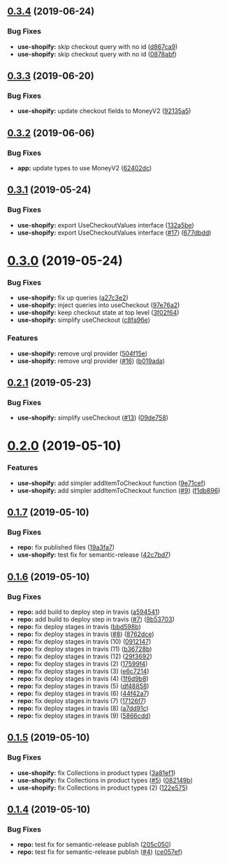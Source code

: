 ## [0.3.4](https://github.com/good-idea/use-shopify/compare/v0.3.3...v0.3.4) (2019-06-24)


### Bug Fixes

* **use-shopify:** skip checkout query with no id ([d867ca9](https://github.com/good-idea/use-shopify/commit/d867ca9))
* **use-shopify:** skip checkout query with no id ([0878abf](https://github.com/good-idea/use-shopify/commit/0878abf))

## [0.3.3](https://github.com/good-idea/use-shopify/compare/v0.3.2...v0.3.3) (2019-06-20)


### Bug Fixes

* **use-shopify:** update checkout fields to MoneyV2 ([92135a5](https://github.com/good-idea/use-shopify/commit/92135a5))

## [0.3.2](https://github.com/good-idea/use-shopify/compare/v0.3.1...v0.3.2) (2019-06-06)


### Bug Fixes

* **app:** update types to use MoneyV2 ([62402dc](https://github.com/good-idea/use-shopify/commit/62402dc))

## [0.3.1](https://github.com/good-idea/use-shopify/compare/v0.3.0...v0.3.1) (2019-05-24)


### Bug Fixes

* **use-shopify:** export UseCheckoutValues interface ([132a5be](https://github.com/good-idea/use-shopify/commit/132a5be))
* **use-shopify:** export UseCheckoutValues interface ([#17](https://github.com/good-idea/use-shopify/issues/17)) ([677dbdd](https://github.com/good-idea/use-shopify/commit/677dbdd))

# [0.3.0](https://github.com/good-idea/use-shopify/compare/v0.2.1...v0.3.0) (2019-05-24)


### Bug Fixes

* **use-shopify:** fix up queries ([a27c3e2](https://github.com/good-idea/use-shopify/commit/a27c3e2))
* **use-shopify:** inject queries into useCheckout ([97e76a2](https://github.com/good-idea/use-shopify/commit/97e76a2))
* **use-shopify:** keep checkout state at top level ([3f02f64](https://github.com/good-idea/use-shopify/commit/3f02f64))
* **use-shopify:** simplify useCheckout ([c8fa96e](https://github.com/good-idea/use-shopify/commit/c8fa96e))


### Features

* **use-shopify:** remove urql provider ([504f15e](https://github.com/good-idea/use-shopify/commit/504f15e))
* **use-shopify:** remove urql provider ([#16](https://github.com/good-idea/use-shopify/issues/16)) ([b019ada](https://github.com/good-idea/use-shopify/commit/b019ada))

## [0.2.1](https://github.com/good-idea/use-shopify/compare/v0.2.0...v0.2.1) (2019-05-23)


### Bug Fixes

* **use-shopify:** simplify useCheckout ([#13](https://github.com/good-idea/use-shopify/issues/13)) ([09de758](https://github.com/good-idea/use-shopify/commit/09de758))

# [0.2.0](https://github.com/good-idea/use-shopify/compare/v0.1.7...v0.2.0) (2019-05-10)


### Features

* **use-shopify:** add simpler addItemToCheckout function ([9e71cef](https://github.com/good-idea/use-shopify/commit/9e71cef))
* **use-shopify:** add simpler addItemToCheckout function ([#9](https://github.com/good-idea/use-shopify/issues/9)) ([f1db896](https://github.com/good-idea/use-shopify/commit/f1db896))

## [0.1.7](https://github.com/good-idea/use-shopify/compare/v0.1.6...v0.1.7) (2019-05-10)


### Bug Fixes

* **repo:** fix published files ([19a3fa7](https://github.com/good-idea/use-shopify/commit/19a3fa7))
* **use-shopify:** test fix for semantic-release ([42c7bd7](https://github.com/good-idea/use-shopify/commit/42c7bd7))

## [0.1.6](https://github.com/good-idea/use-shopify/compare/v0.1.5...v0.1.6) (2019-05-10)


### Bug Fixes

* **repo:** add build to deploy step in travis ([a594541](https://github.com/good-idea/use-shopify/commit/a594541))
* **repo:** add build to deploy step in travis ([#7](https://github.com/good-idea/use-shopify/issues/7)) ([9b53703](https://github.com/good-idea/use-shopify/commit/9b53703))
* **repo:** fix deploy stages in travis ([bbd598b](https://github.com/good-idea/use-shopify/commit/bbd598b))
* **repo:** fix deploy stages in travis ([#8](https://github.com/good-idea/use-shopify/issues/8)) ([8762dce](https://github.com/good-idea/use-shopify/commit/8762dce))
* **repo:** fix deploy stages in travis (10) ([0912147](https://github.com/good-idea/use-shopify/commit/0912147))
* **repo:** fix deploy stages in travis (11) ([b36728b](https://github.com/good-idea/use-shopify/commit/b36728b))
* **repo:** fix deploy stages in travis (12) ([29f3692](https://github.com/good-idea/use-shopify/commit/29f3692))
* **repo:** fix deploy stages in travis (2) ([17599f4](https://github.com/good-idea/use-shopify/commit/17599f4))
* **repo:** fix deploy stages in travis (3) ([e6c7214](https://github.com/good-idea/use-shopify/commit/e6c7214))
* **repo:** fix deploy stages in travis (4) ([1f6d9b8](https://github.com/good-idea/use-shopify/commit/1f6d9b8))
* **repo:** fix deploy stages in travis (5) ([df48858](https://github.com/good-idea/use-shopify/commit/df48858))
* **repo:** fix deploy stages in travis (6) ([44f42a7](https://github.com/good-idea/use-shopify/commit/44f42a7))
* **repo:** fix deploy stages in travis (7) ([17126f7](https://github.com/good-idea/use-shopify/commit/17126f7))
* **repo:** fix deploy stages in travis (8) ([a7dd91c](https://github.com/good-idea/use-shopify/commit/a7dd91c))
* **repo:** fix deploy stages in travis (9) ([5866cdd](https://github.com/good-idea/use-shopify/commit/5866cdd))

## [0.1.5](https://github.com/good-idea/use-shopify/compare/v0.1.4...v0.1.5) (2019-05-10)


### Bug Fixes

* **use-shopify:** fix Collections in product types ([3a81ef1](https://github.com/good-idea/use-shopify/commit/3a81ef1))
* **use-shopify:** fix Collections in product types ([#5](https://github.com/good-idea/use-shopify/issues/5)) ([082149b](https://github.com/good-idea/use-shopify/commit/082149b))
* **use-shopify:** fix Collections in product types (2) ([122e575](https://github.com/good-idea/use-shopify/commit/122e575))

## [0.1.4](https://github.com/good-idea/use-shopify/compare/v0.1.3...v0.1.4) (2019-05-10)


### Bug Fixes

* **repo:** test fix for semantic-release publish ([205c050](https://github.com/good-idea/use-shopify/commit/205c050))
* **repo:** test fix for semantic-release publish ([#4](https://github.com/good-idea/use-shopify/issues/4)) ([ce057ef](https://github.com/good-idea/use-shopify/commit/ce057ef))
